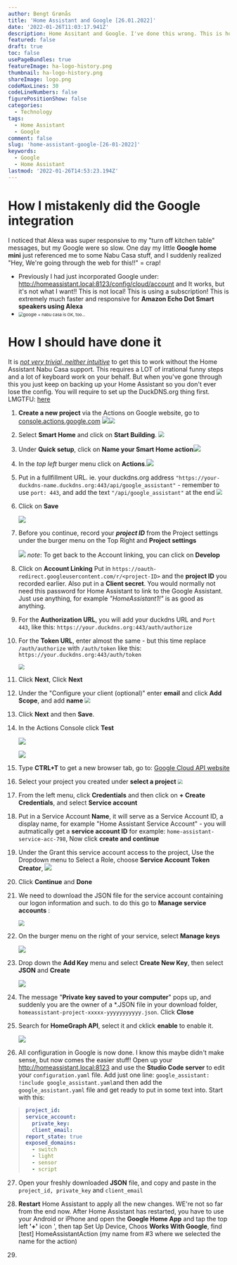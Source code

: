 ```yaml
---
author: Bengt Grønås
title: 'Home Assistant and Google [26.01.2022]'
date: '2022-01-26T11:03:17.941Z'
description: Home Assitant and Google. I've done this wrong. This is how it should be done
featured: false
draft: true
toc: false
usePageBundles: true
featureImage: ha-logo-history.png
thumbnail: ha-logo-history.png
shareImage: logo.png
codeMaxLines: 30
codeLineNumbers: false
figurePositionShow: false
categories:
  - Technology
tags:
  - Home Assistant
  - Google
comment: false
slug: 'home-assistant-google-[26-01-2022]'
keywords:
  - Google
  - Home Assistant
lastmod: '2022-01-26T14:53:23.194Z'
---
```

# How I mistakenly did the Google integration
I noticed that Alexa was super responsive to my "turn off kitchen table" messages, but my Google were so slow. One day my little **Google home mini** just referenced me to some Nabu Casa stuff, and I suddenly realized "Hey, We're going through the web for this!!" = crap!
- Previously I had just incorporated Google under: http://homeassistant.local:8123/config/cloud/account and It works, but it's not what I want!! This is not local! This is using a subscription! This is extremely much faster and responsive for **Amazon Echo Dot Smart speakers using Alexa** 
- <img src="google.jpg" alt="google + nabu casa is OK, too..." style="zoom: 67%;" /> 
# How I should have done it
It is *<u>not very trivial, neither intuitive</u>* to get this to work without the Home Assistant Nabu Casa support.  This requires a LOT of irrational funny steps and a lot of keyboard work on your behalf. But when you've gone through this you just keep on backing up your Home Assistant so you don't ever lose the config. You will require to set up the DuckDNS.org thing first. LMGTFU: [here](https://bfy.tw/SRGe)



1. **Create a new project** via the Actions on Google website, go to [console.actions.google.com](console.actions.google.com) ![](image-20220126160550676.png)<img src="image-20220126160852777.png" style="zoom:80%;" />

2. Select **Smart Home** and click on **Start Building**. <img src="image-20220126161156729.png" style="zoom: 80%;" />

3. Under **Quick setup**, click on **Name your Smart Home action**![](image-20220126161459008.png)

4. In the *top left* burger menu click on **Actions**.![](image-20220126162446358.png)

5. Put in a fullfillment URL. ie. your duckdns.org address  `"https://your-duckdns-name.duckdns.org:443/api/google_assistant"` - remember to use `port: 443`, and add the text `"/api/google_assistant"` at the end
    <img src="image-20220126163654702.png" style="zoom:80%;" />

6. Click on **Save** 

   ![](image-20220126172851215.png)

7. Before you continue, record your ***project ID*** from the Project settings under the burger menu on the Top Right and **Project settings**

   ![](image-20220126173919733.png)
   *note*: To get back to the Account linking, you can click on **Develop**

8. Click on **Account Linking**
   Put in `https://oauth-redirect.googleusercontent.com/r/<project-ID>` and the  **project ID**  you recorded earlier. Also put in a **Client secret**. You would normally not need this password for Home Assistant to link to the Google Assistant.  Just use anything, for example *"HomeAssistant1!"* is as good as anything.

9. For the **Authorization URL**, you will add your duckdns URL and `Port 443`, like this: `https://your.duckdns.org:443/auth/authorize` 

10. For the **Token URL**, enter almost the same - but this time replace `/auth/authorize` with `/auth/token` like this: `https://your.duckdns.org:443/auth/token`  

    <img src="image-20220126180519347.png" style="zoom:80%;" />

11. Click **Next**, Click **Next**

12. Under the "Configure your client (optional)"  enter **email** and click **Add Scope**, and add **name**
    <img src="image-20220126180906976.png" style="zoom:80%;" />

13. Click **Next** and then **Save**.

14. In the Actions Console click **Test**


    ![](image-20220126181108039.png)


    ![](image-20220126181542775.png)

15. Type **CTRL+T** to get a new  browser tab, go to:  [Google Cloud API website](https://console.cloud.google.com/apis)

16. Select your project you created under **select a project** 
    <img src="image-20220126182233230.png" style="zoom:67%;" />

17. From the left menu, click **Credentials** and then click on **+ Create Credentials**, and select **Service account**

18. Put in a Service Account **Name**, it will serve as a Service Account ID, a display name, for example "Home Assistant Service Account" - you will autmatically get a **service account ID** for example: `home-assistant-service-acc-798`, Now click **create and continue** 

19. Under the Grant this service account access to the project, Use the Dropdown menu to Select a Role, choose **Service Account Token Creator**, ![](image-20220126183723286.png)

20. Click **Continue** and **Done**

21. We need to download the JSON file for the service account containing our logon information and such. to do this go to **Manage service accounts** : 

    <img src="image-20220126184053830.png" style="zoom:80%;" />

22. On the burger menu on the right of your service, select **Manage keys**  

    ![](image-20220126184639996.png)

23. Drop down the **Add Key** menu and select **Create New Key**, then select **JSON** and **Create**

    ![](image-20220126184758837.png)

24. The  message "**Private key saved to your computer**" pops up, and suddenly you are the owner of a *.JSON file in your download folder, `homeassistant-project-xxxxx-yyyyyyyyyyy.json`. Click **Close**

25. Search for **HomeGraph API**, select it and cklick **enable** to enable it. 

    ![](image-20220126185348556.png)

26. All configuration in Google is now done. I know this maybe didn't make sense, but now comes the easier stuff! Open up your http://homeassistant.local:8123 and use the **Studio Code server** to edit your `configuration.yaml` file. Add just one line:  `google_assistant: !include google_assistant.yaml`and then add the `google_assistant.yaml` file and get ready to put in some text into. Start with this: 

  > ```yaml
  > project_id: 
  > service_account:
  >   private_key: 
  >   client_email: 
  > report_state: true
  > exposed_domains:
  >   - switch
  >   - light
  >   - sensor
  >   - script
  > ```
  
27. Open your freshly downloaded **JSON** file, and copy and paste in the `project_id, private_key` and `client_email`

28. **Restart** Home Assistant to apply all the new changes. WE're not so far from the end now. After Home Assistant has restarted, you have to use your Android or iPhone and open the **Google Home App** and tap the top left **'+'** icon ', then tap Set Up Device, Choos **Works With Google**, find [test] HomeAssistantAction (my name from #3 where we selected the name for the action)

29. 